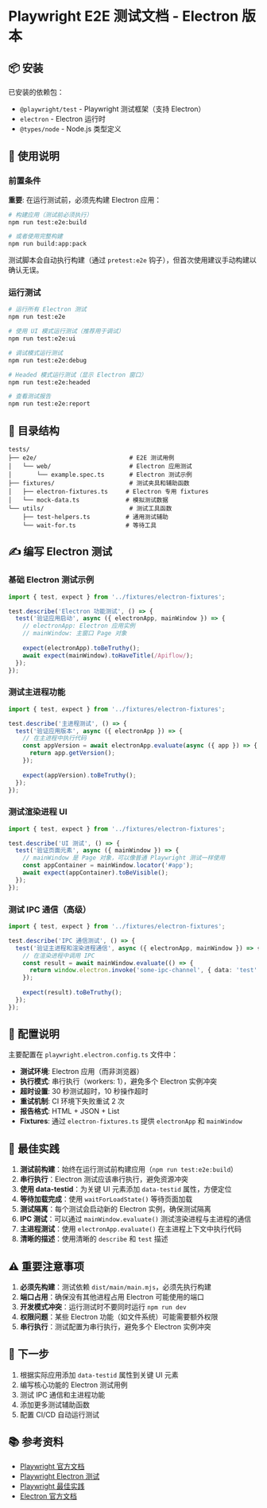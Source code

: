 # Playwright E2E 测试文档 - Electron 版本

## 📦 安装

已安装的依赖包：
- `@playwright/test` - Playwright 测试框架（支持 Electron）
- `electron` - Electron 运行时
- `@types/node` - Node.js 类型定义

## 🚀 使用说明

### 前置条件

**重要**: 在运行测试前，必须先构建 Electron 应用：

```bash
# 构建应用（测试前必须执行）
npm run test:e2e:build

# 或者使用完整构建
npm run build:app:pack
```

测试脚本会自动执行构建（通过 `pretest:e2e` 钩子），但首次使用建议手动构建以确认无误。

### 运行测试

```bash
# 运行所有 Electron 测试
npm run test:e2e

# 使用 UI 模式运行测试（推荐用于调试）
npm run test:e2e:ui

# 调试模式运行测试
npm run test:e2e:debug

# Headed 模式运行测试（显示 Electron 窗口）
npm run test:e2e:headed

# 查看测试报告
npm run test:e2e:report
```

## 📁 目录结构

```
tests/
├── e2e/                          # E2E 测试用例
│   └── web/                      # Electron 应用测试
│       └── example.spec.ts       # Electron 测试示例
├── fixtures/                     # 测试夹具和辅助函数
│   ├── electron-fixtures.ts     # Electron 专用 fixtures
│   └── mock-data.ts             # 模拟测试数据
└── utils/                        # 测试工具函数
    ├── test-helpers.ts          # 通用测试辅助
    └── wait-for.ts              # 等待工具
```

## ✍️ 编写 Electron 测试

### 基础 Electron 测试示例

```typescript
import { test, expect } from '../fixtures/electron-fixtures';

test.describe('Electron 功能测试', () => {
  test('验证应用启动', async ({ electronApp, mainWindow }) => {
    // electronApp: Electron 应用实例
    // mainWindow: 主窗口 Page 对象
    
    expect(electronApp).toBeTruthy();
    await expect(mainWindow).toHaveTitle(/Apiflow/);
  });
});
```

### 测试主进程功能

```typescript
import { test, expect } from '../fixtures/electron-fixtures';

test.describe('主进程测试', () => {
  test('验证应用版本', async ({ electronApp }) => {
    // 在主进程中执行代码
    const appVersion = await electronApp.evaluate(async ({ app }) => {
      return app.getVersion();
    });
    
    expect(appVersion).toBeTruthy();
  });
});
```

### 测试渲染进程 UI

```typescript
import { test, expect } from '../fixtures/electron-fixtures';

test.describe('UI 测试', () => {
  test('验证页面元素', async ({ mainWindow }) => {
    // mainWindow 是 Page 对象，可以像普通 Playwright 测试一样使用
    const appContainer = mainWindow.locator('#app');
    await expect(appContainer).toBeVisible();
  });
});
```

### 测试 IPC 通信（高级）

```typescript
import { test, expect } from '../fixtures/electron-fixtures';

test.describe('IPC 通信测试', () => {
  test('验证主进程和渲染进程通信', async ({ electronApp, mainWindow }) => {
    // 在渲染进程中调用 IPC
    const result = await mainWindow.evaluate(() => {
      return window.electron.invoke('some-ipc-channel', { data: 'test' });
    });
    
    expect(result).toBeTruthy();
  });
});
```

## 🔧 配置说明

主要配置在 `playwright.electron.config.ts` 文件中：

- **测试环境**: Electron 应用（而非浏览器）
- **执行模式**: 串行执行（workers: 1），避免多个 Electron 实例冲突
- **超时设置**: 30 秒测试超时，10 秒操作超时
- **重试机制**: CI 环境下失败重试 2 次
- **报告格式**: HTML + JSON + List
- **Fixtures**: 通过 `electron-fixtures.ts` 提供 `electronApp` 和 `mainWindow`

## 📝 最佳实践

1. **测试前构建**：始终在运行测试前构建应用（`npm run test:e2e:build`）
2. **串行执行**：Electron 测试应该串行执行，避免资源冲突
3. **使用 data-testid**：为关键 UI 元素添加 `data-testid` 属性，方便定位
4. **等待加载完成**：使用 `waitForLoadState()` 等待页面加载
5. **测试隔离**：每个测试会启动新的 Electron 实例，确保测试隔离
6. **IPC 测试**：可以通过 `mainWindow.evaluate()` 测试渲染进程与主进程的通信
7. **主进程测试**：使用 `electronApp.evaluate()` 在主进程上下文中执行代码
8. **清晰的描述**：使用清晰的 `describe` 和 `test` 描述

## ⚠️ 重要注意事项

1. **必须先构建**：测试依赖 `dist/main/main.mjs`，必须先执行构建
2. **端口占用**：确保没有其他进程占用 Electron 可能使用的端口
3. **开发模式冲突**：运行测试时不要同时运行 `npm run dev`
4. **权限问题**：某些 Electron 功能（如文件系统）可能需要额外权限
5. **串行执行**：测试配置为串行执行，避免多个 Electron 实例冲突

## 🎯 下一步

1. 根据实际应用添加 `data-testid` 属性到关键 UI 元素
2. 编写核心功能的 Electron 测试用例
3. 测试 IPC 通信和主进程功能
4. 添加更多测试辅助函数
5. 配置 CI/CD 自动运行测试

## 📚 参考资料

- [Playwright 官方文档](https://playwright.dev/)
- [Playwright Electron 测试](https://playwright.dev/docs/api/class-electron)
- [Playwright 最佳实践](https://playwright.dev/docs/best-practices)
- [Electron 官方文档](https://www.electronjs.org/)
